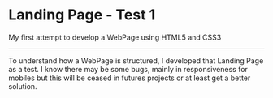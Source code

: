 # Landing Page - Test 1
My first attempt to develop a WebPage using HTML5 and CSS3

<hr>

To understand how a WebPage is structured, I developed that Landing Page as a test. I know there may be some bugs, mainly in responsiveness for mobiles but this will be ceased in futures projects or at least get a better solution.
